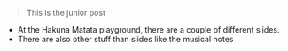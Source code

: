 ﻿> This is the junior post

- At the Hakuna Matata playground, there are a couple of different slides.
- There are also other stuff than slides like the musical notes